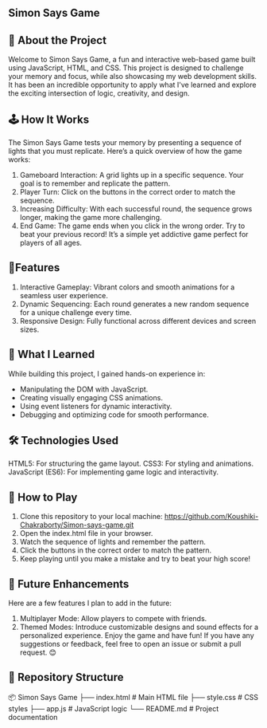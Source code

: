 ## Simon Says Game
## 🎉 About the Project
Welcome to Simon Says Game, a fun and interactive web-based game built using JavaScript, HTML, and CSS. This project is designed to challenge your memory and focus, while also showcasing my web development skills. It has been an incredible opportunity to apply what I've learned and explore the exciting intersection of logic, creativity, and design.

## 🕹️ How It Works
The Simon Says Game tests your memory by presenting a sequence of lights that you must replicate. Here’s a quick overview of how the game works:

1. Gameboard Interaction: A grid lights up in a specific sequence. Your goal is to remember and replicate the pattern.
2. Player Turn: Click on the buttons in the correct order to match the sequence.
3. Increasing Difficulty: With each successful round, the sequence grows longer, making the game more challenging.
4. End Game: The game ends when you click in the wrong order. Try to beat your previous record!
It’s a simple yet addictive game perfect for players of all ages.

## 🚀Features
1. Interactive Gameplay: Vibrant colors and smooth animations for a seamless user experience.
2. Dynamic Sequencing: Each round generates a new random sequence for a unique challenge every time.
3. Responsive Design: Fully functional across different devices and screen sizes.
## 🎯 What I Learned
While building this project, I gained hands-on experience in:

- Manipulating the DOM with JavaScript.
- Creating visually engaging CSS animations.
- Using event listeners for dynamic interactivity.
- Debugging and optimizing code for smooth performance.
## 🛠️ Technologies Used
HTML5: For structuring the game layout.
CSS3: For styling and animations.
JavaScript (ES6): For implementing game logic and interactivity.
## 📜 How to Play
1. Clone this repository to your local machine:
   https://github.com/Koushiki-Chakraborty/Simon-says-game.git
2. Open the index.html file in your browser.
3. Watch the sequence of lights and remember the pattern.
4. Click the buttons in the correct order to match the pattern.
5. Keep playing until you make a mistake and try to beat your high score!
## 🚧 Future Enhancements
Here are a few features I plan to add in the future:

1. Multiplayer Mode: Allow players to compete with friends.
2. Themed Modes: Introduce customizable designs and sound effects for a personalized experience.
Enjoy the game and have fun! If you have any suggestions or feedback, feel free to open an issue or submit a pull request. 😊

## 📂 Repository Structure
📦 Simon Says Game
├── index.html        # Main HTML file
├── style.css         # CSS styles
├── app.js            # JavaScript logic
└── README.md         # Project documentation
